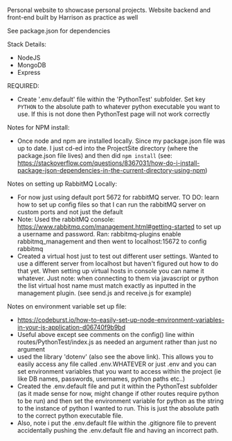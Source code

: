 Personal website to showcase personal projects. Website backend and front-end 
built by Harrison as practice as well

See package.json for dependencies

Stack Details:
- NodeJS
- MongoDB
- Express

REQUIRED:
- Create '.env.default' file within the 'PythonTest' subfolder. Set key `PYTHON` to the absolute path to whatever python executable you want to use. If this is not done then PythonTest page will not work correctly

Notes for NPM install:
- Once node and npm are installed locally. Since my package.json file was up to date. I just cd-ed into the ProjectSite directory
(where the package.json file lives) and then did `npm install` (see: https://stackoverflow.com/questions/8367031/how-do-i-install-package-json-dependencies-in-the-current-directory-using-npm)

Notes on setting up RabbitMQ Locally:
- For now just using default port 5672 for rabbitMQ server. TO DO: learn how to set up config files so that
I can run the rabbitMQ server on custom ports and not just the default
- Note: Used the rabbitMQ console: https://www.rabbitmq.com/management.html#getting-started to set up a username 
and password. Ran: rabbitmq-plugins enable rabbitmq_management and then went to localhost:15672 to config rabbitmq
- Created a virtual host just to test out different user settings. Wanted to use a different server from localhost but
haven't figured out how to do that yet. When setting up virtual hosts in console you can name it whatever. Just note:
when connecting to them via javascript or python the list virtual host name must match exactly as inputted in the
management plugin. (see send.js and receive.js for example)

Notes on environment variable set up file:
- https://codeburst.io/how-to-easily-set-up-node-environment-variables-in-your-js-application-d06740f9b9bd
- Useful above except see comments on the config() line within routes/PythonTest/index.js as needed an argument rather than
just no argument
- used the library 'dotenv' (also see the above link). This allows you to easily access any file called .env.WHATEVER or just .env
and you can set environment variables that you want to access within the project (ie like DB names, passwords, usernames, python paths etc..)
- Created the .env.default file and put it within the PythonTest subfolder (as it made sense for now, might change if other routes require python to be run) and then set the environment variable for python as the string to the instance of python I wanted to run.
This is just the absolute path to the correct python executable file.
- Also, note i put the .env.default file within the .gitignore file to prevent accidentally pushing the .env.default file and having an incorrect path.